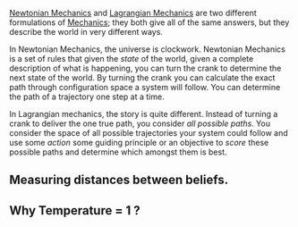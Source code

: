 
[Newtonian Mechanics](https://en.wikipedia.org/w/index.php?title=Newtonian_mechanics) and [Lagrangian Mechanics](https://en.wikipedia.org/wiki/Lagrangian_mechanics) are two different formulations of [Mechanics](https://en.wikipedia.org/wiki/Classical_mechanics); they both give all of the same answers, but they describe the world in very different ways.

In Newtonian Mechanics, the universe is clockwork.
Newtonian Mechanics is a set of rules that given the *state* of the world, given a complete description of what is happening, you can turn the crank to determine the next state of the world. 
By turning the crank you can calculate the exact path through configuration space a system will follow.  You can determine the path of a trajectory one step at a time.

In Lagrangian mechanics, the story is quite different.  Instead of turning a crank to deliver the one true path, you consider *all possible paths*.  You consider the space of all possible trajectories your system could follow and use some *action* some guiding principle or an objective to *score* these possible paths and determine which amongst them is best.

## Measuring distances between beliefs.

## Why Temperature = 1 ?
